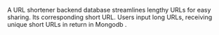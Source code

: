 A URL shortener backend database streamlines lengthy URLs for easy sharing. Its corresponding short URL. Users input long URLs, receiving unique short URLs in return in Mongodb .

